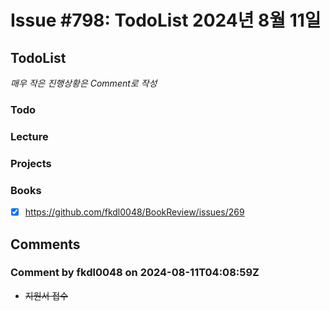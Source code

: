 # Issue #798: TodoList 2024년 8월 11일

## TodoList

*매우 작은 진행상황은 Comment로 작성*

### Todo  

### Lecture

### Projects

### Books

- [x] https://github.com/fkdl0048/BookReview/issues/269

## Comments

### Comment by fkdl0048 on 2024-08-11T04:08:59Z

- ~~지원서 접수~~

